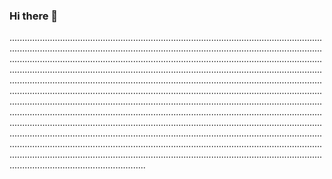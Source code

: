 ### Hi there 👋

......................................................................................................................................................................................................................................................................................................................................................................................................................................................................................................................................................................................................................................................................................................................................................................................................................................................................................................................................................................................................................................................................................................................................................................................................................................................................................................................................................................................................................................................................................................................................................................................................